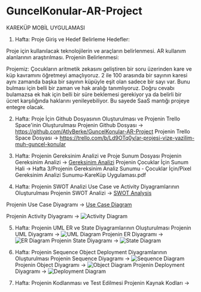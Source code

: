 # GuncelKonular-AR-Project
KAREKÜP MOBİL UYGULAMASI

1. Hafta: Proje Giriş ve Hedef Belirleme
Hedefler:

Proje için kullanılacak teknolojilerin ve araçların belirlenmesi.
AR kullanım alanlarının araştırılması.
Projenin Belirlenmesi:

Projemiz:
Çocukların aritmetik zekasını geliştiren bir soru üzerinden kare ve küp kavramını öğretmeyi amaçlıyoruz. 2 ile 100 arasında bir sayının karesi aynı zamanda başka bir sayının küpüyle eşit olan sadece bir sayı var.
Bunu bulması için belli bir zaman ve hak aralığı tanımlıyoruz.
Doğru cevabı bulamazsa ek hak için belli bir süre beklemesi gerekiyor ya da belirli bir ücret karşılığında haklarını yenileyebiliyor.
Bu sayede SaaS mantığı projeye entegre olacak.


2. Hafta: Proje İçin Github Dosyasının Oluşturulması ve Projenin Trello Space'inin Oluşturulması
Projenin Github Dosyası       -> https://github.com/AtlyBerke/GuncelKonular-AR-Project
Projenin Trello Space Dosyası -> https://trello.com/b/Ld9OTq0y/ar-projesi-vize-yazilim-muh-guncel-konular

3. Hafta: Projenin Gereksinim Analizi ve Proje Sunum Dosyası
Projenin Gereksinim Analizi -> [Gereksinim Analizi](<Hafta 3/Projenin Gereksinim Analizi/KareKüp_Gereksinim_Analizi.docx>)
Projenin Çocuklar İçin Sunum Hali -> Hafta 3/Projenin Gereksinim Analiz Sunumu - Çocuklar İçin/Pixel Gereksinim Analizi Sunumu-KareKüp Uygulaması.pdf

4. Hafta: Projenin SWOT Analizi Use Case ve Activity Diyagramlarının Oluşturulması
Projenin SWOT Analizi -> [SWOT Analysis](<Hafta 4/Projenin Swot Analizi/SWOT_Analizi.pdf>)

Projenin Use Case Diyagramı -> [Use Case Diagram](<Hafta 4/Projenin Use-Case Diyagramı/Use-Case_Diagram.pdf>)

Projenin Activity Diyagramı -> ![Activity Diagram](<Hafta 4/Projenin Activity Diyagramı/Activitiy_Diagram.png>)

5. Hafta: Projenin UML ER ve State Diyagramlarının Oluşturulması
Projenin UML Diyagramı -> ![UML Diagram](<Hafta 5/Projenin UML Diyagramı/UML_Diagram.png>)
Projenin ER Diyagramı -> ![ER Diagram](<Hafta 5/Projenin ER Diyagramı/ER_Diagram.png>)
Projenin State Diyagramı -> ![State Diagram](<Hafta 5/Projenin State Diyagramı/State_Diagram.png>)

6. Hafta: Projenin Sequence Object Deployment Diyagramlarının Oluşturulması
Projenin Sequence Diyagramı -> ![Sequence Diagram](<Hafta 6/Projenin Sequence Diyagramı/Sequence_Diagram.png>)
Projenin Object Diyagramı -> ![Object Diagram](<Hafta 6/Projenin Object Diyagramı/Object_Diagram.png>)
Projenin Deployment Diyagramı -> ![Deployment Diagram](<Hafta 6/Projenin Deployment Diyagramı/Deployment_diagram.png>)

7. Hafta: Projenin Kodlanması ve Test Edilmesi
Projenin Kaynak Kodları -> 


